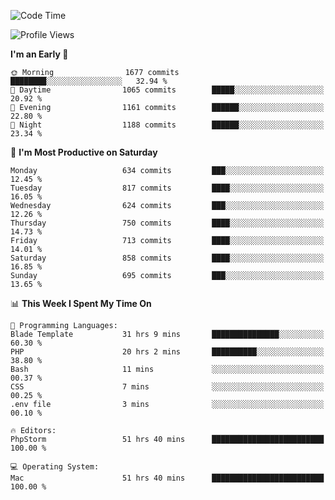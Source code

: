 <!--START_SECTION:waka-->
![Code Time](http://img.shields.io/badge/Code%20Time-4%2C170%20hrs%2031%20mins-blue)

![Profile Views](http://img.shields.io/badge/Profile%20Views-0-blue)

**I'm an Early 🐤** 

```text
🌞 Morning                1677 commits        ████████░░░░░░░░░░░░░░░░░   32.94 % 
🌆 Daytime                1065 commits        █████░░░░░░░░░░░░░░░░░░░░   20.92 % 
🌃 Evening                1161 commits        ██████░░░░░░░░░░░░░░░░░░░   22.80 % 
🌙 Night                  1188 commits        ██████░░░░░░░░░░░░░░░░░░░   23.34 % 
```
📅 **I'm Most Productive on Saturday** 

```text
Monday                   634 commits         ███░░░░░░░░░░░░░░░░░░░░░░   12.45 % 
Tuesday                  817 commits         ████░░░░░░░░░░░░░░░░░░░░░   16.05 % 
Wednesday                624 commits         ███░░░░░░░░░░░░░░░░░░░░░░   12.26 % 
Thursday                 750 commits         ████░░░░░░░░░░░░░░░░░░░░░   14.73 % 
Friday                   713 commits         ████░░░░░░░░░░░░░░░░░░░░░   14.01 % 
Saturday                 858 commits         ████░░░░░░░░░░░░░░░░░░░░░   16.85 % 
Sunday                   695 commits         ███░░░░░░░░░░░░░░░░░░░░░░   13.65 % 
```


📊 **This Week I Spent My Time On** 

```text
💬 Programming Languages: 
Blade Template           31 hrs 9 mins       ███████████████░░░░░░░░░░   60.30 % 
PHP                      20 hrs 2 mins       ██████████░░░░░░░░░░░░░░░   38.80 % 
Bash                     11 mins             ░░░░░░░░░░░░░░░░░░░░░░░░░   00.37 % 
CSS                      7 mins              ░░░░░░░░░░░░░░░░░░░░░░░░░   00.25 % 
.env file                3 mins              ░░░░░░░░░░░░░░░░░░░░░░░░░   00.10 % 

🔥 Editors: 
PhpStorm                 51 hrs 40 mins      █████████████████████████   100.00 % 

💻 Operating System: 
Mac                      51 hrs 40 mins      █████████████████████████   100.00 % 
```


<!--END_SECTION:waka-->
